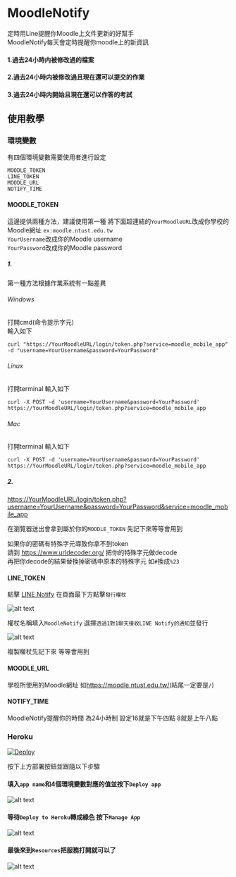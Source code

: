 # MoodleNotify

定時用Line提醒你Moodle上文件更新的好幫手  
MoodleNotify每天會定時提醒你moodle上的新資訊

#### 1.過去24小時内被修改過的檔案

#### 2.過去24小時内被修改過且現在還可以提交的作業

#### 3.過去24小時内開始且現在還可以作答的考試

## 使用教學

### 環境變數

有四個環境變數需要使用者進行設定
```
MOODLE_TOKEN
LINE_TOKEN
MOODLE_URL
NOTIFY_TIME
```

#### MOODLE_TOKEN
這邊提供兩種方法，建議使用第一種
將下面超連結的`YourMoodleURL`改成你學校的Moodle網址 `ex:moodle.ntust.edu.tw`  
`YourUsername`改成你的Moodle username  
`YourPassword`改成你的Moodle password  

##### 1. 

第一種方法根據作業系統有一點差異  

###### Windows  

打開cmd(命令提示字元)  
輸入如下
```
curl "https://YourMoodleURL/login/token.php?service=moodle_mobile_app" -d "username=YourUsername&password=YourPassword"
```

###### Linux  

打開terminal
輸入如下
```
curl -X POST -d 'username=YourUsername&password=YourPassword' https://YourMoodleURL/login/token.php?service=moodle_mobile_app
```

###### Mac
打開terminal
輸入如下
```
curl -X POST -d 'username=YourUsername&password=YourPassword' https://YourMoodleURL/login/token.php?service=moodle_mobile_app
```

##### 2.

<https://YourMoodleURL/login/token.php?username=YourUsername&password=YourPassword&service=moodle_mobile_app>

在瀏覽器送出會拿到屬於你的`MOODLE_TOKEN` 先記下來等等會用到

如果你的密碼有特殊字元導致你拿不到token  
請到 https://www.urldecoder.org/ 把你的特殊字元做decode  
再把你decode的結果替換掉密碼中原本的特殊字元 如`#`換成`%23`

#### LINE_TOKEN

點擊 [LINE Notify](https://notify-bot.line.me/my/) 在頁面最下方點擊`發行權杖`

![alt text](https://github.com/MirrorShih/MoodleNotify/blob/main/assets/Line_token.png)

權杖名稱填入`MoodleNotify` 選擇`透過1對1聊天接收LINE Notify的通知`並發行

![alt text](https://github.com/MirrorShih/MoodleNotify/blob/main/assets/Line_token_settings.png)

複製權杖先記下來 等等會用到

#### MOODLE_URL

學校所使用的Moodle網址 如<https://moodle.ntust.edu.tw/>(結尾一定要是`/`)

#### NOTIFY_TIME

MoodleNotify提醒你的時間 為24小時制 設定16就是下午四點 8就是上午八點

### Heroku

[![Deploy](https://www.herokucdn.com/deploy/button.svg)](https://heroku.com/deploy)

按下上方部署按鈕並跟隨以下步驟

#### 填入`app name`和4個環境變數對應的值並按下`Deploy app`

![alt text](https://github.com/MirrorShih/MoodleNotify/blob/main/assets/heroku_deploy.png)

#### 等待`Deploy to Heroku`轉成綠色 按下`Manage App`

![alt text](https://github.com/MirrorShih/MoodleNotify/blob/main/assets/manage.png)

#### 最後來到`Resources`把服務打開就可以了

![alt text](https://github.com/MirrorShih/MoodleNotify/blob/main/assets/resources.png)
